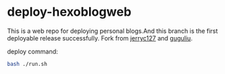 # deploy-hexoblogweb
This is a web repo for deploying personal blogs.And this branch is the first deployable release successfully.
Fork from [jerryc127](https://github.com/jerryc127/hexo-theme-butterfly) and [guguliu](https://github.com/guguliu/Hexo-butterfly-demo).

deploy command:
```bash
bash ./run.sh
```



